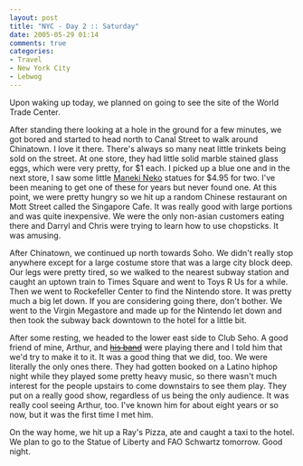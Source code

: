 ```yaml
---
layout: post
title: "NYC - Day 2 :: Saturday"
date: 2005-05-29 01:14
comments: true
categories: 
- Travel
- New York City
- Lebwog
---
```

Upon waking up today, we planned on going to see the site of the World Trade Center.

<!-- more -->

After standing there looking at a hole in the ground for a few minutes, we got bored and started to head north to Canal Street to walk around Chinatown.  I love it there.  There's always so many neat little trinkets being sold on the street.  At one store, they had little solid marble stained glass eggs, which were very pretty, for $1 each.  I picked up a blue one and in the next store, I saw some little [Maneki Neko](http://en.wikipedia.org/wiki/Lucky_cat "Maneki Neko wikipedia entry") statues for $4.95 for two.  I've been meaning to get one of these for years but never found one.  At this point, we were pretty hungry so we hit up a random Chinese restaurant on Mott Street called the Singapore Cafe.  It was really good with large portions and was quite inexpensive.  We were the only non-asian customers eating there and Darryl and Chris were trying to learn how to use chopsticks.  It was amusing.

After Chinatown, we continued up north towards Soho.  We didn't really stop anywhere except for a large costume store that was a large city block deep.  Our legs were pretty tired, so we walked to the nearest subway station and caught an uptown train to Times Square and went to Toys R Us for a while.  Then we went to Rockefeller Center to find the Nintendo store.  It was pretty much a big let down.  If you are considering going there, don't bother.  We went to the Virgin Megastore and made up for the Nintendo let down and then took the subway back downtown to the hotel for a little bit.

After some resting, we headed to the lower east side to Club Seho.  A good friend of mine, Arthur, and [<strike>his band</strike>](http://www.datura.info "Datura") were playing there and I told him that we'd try to make it to it.  It was a good thing that we did, too.  We were literally the only ones there.  They had gotten booked on a Latino hiphop night while they played some pretty heavy music, so there wasn't much interest for the people upstairs to come downstairs to see them play.  They put on a really good show, regardless of us being the only audience.  It was really cool seeing Arthur, too.  I've known him for about eight years or so now, but it was the first time I met him.

On the way home, we hit up a Ray's Pizza, ate and caught a taxi to the hotel.  We plan to go to the Statue of Liberty and FAO Schwartz tomorrow.  Good night.

